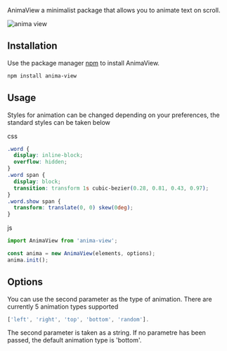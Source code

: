 AnimaView a minimalist package that allows you to animate text on scroll.

<img src="https://github.com/sx-motive/anima-view/blob/master/src/anima-preview.gif" alt="anima view" border="0" />

## Installation

Use the package manager [npm](https://www.npmjs.com/package/anima-view) to install AnimaView.

```bash
npm install anima-view
```

## Usage

Styles for animation can be changed depending on your preferences, the standard styles can be taken below

css

```css
.word {
  display: inline-block;
  overflow: hidden;
}
.word span {
  display: block;
  transition: transform 1s cubic-bezier(0.28, 0.81, 0.43, 0.97);
}
.word.show span {
  transform: translate(0, 0) skew(0deg);
}
```

js

```javascript
import AnimaView from 'anima-view';

const anima = new AnimaView(elements, options);
anima.init();
```

## Options

You can use the second parameter as the type of animation. There are currently 5 animation types supported

```javascript
['left', 'right', 'top', 'bottom', 'random'].
```

The second parameter is taken as a string. If no parametre has been passed, the default animation type is 'bottom'.
